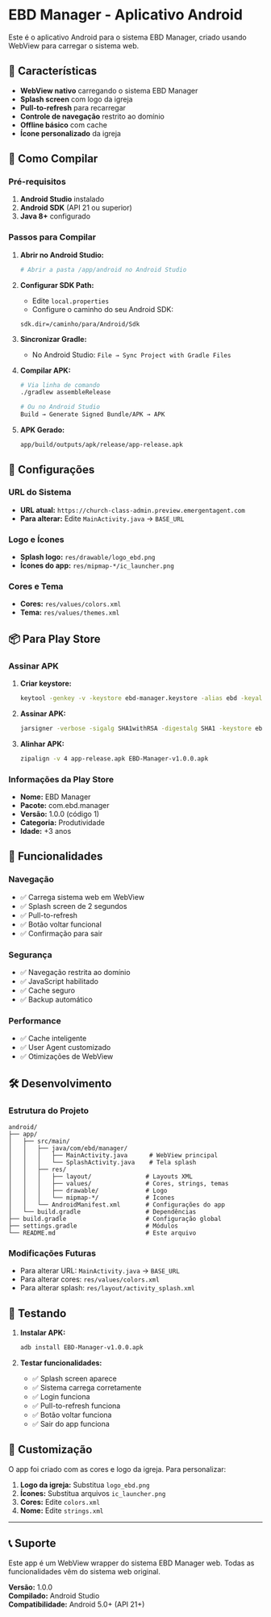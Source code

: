 # EBD Manager - Aplicativo Android

Este é o aplicativo Android para o sistema EBD Manager, criado usando WebView para carregar o sistema web.

## 📱 Características

- **WebView nativo** carregando o sistema EBD Manager
- **Splash screen** com logo da igreja
- **Pull-to-refresh** para recarregar
- **Controle de navegação** restrito ao domínio
- **Offline básico** com cache
- **Ícone personalizado** da igreja

## 🚀 Como Compilar

### Pré-requisitos
1. **Android Studio** instalado
2. **Android SDK** (API 21 ou superior)
3. **Java 8+** configurado

### Passos para Compilar

1. **Abrir no Android Studio:**
   ```bash
   # Abrir a pasta /app/android no Android Studio
   ```

2. **Configurar SDK Path:**
   - Edite `local.properties`
   - Configure o caminho do seu Android SDK:
   ```
   sdk.dir=/caminho/para/Android/Sdk
   ```

3. **Sincronizar Gradle:**
   - No Android Studio: `File → Sync Project with Gradle Files`

4. **Compilar APK:**
   ```bash
   # Via linha de comando
   ./gradlew assembleRelease
   
   # Ou no Android Studio
   Build → Generate Signed Bundle/APK → APK
   ```

5. **APK Gerado:**
   ```
   app/build/outputs/apk/release/app-release.apk
   ```

## 🔧 Configurações

### URL do Sistema
- **URL atual:** `https://church-class-admin.preview.emergentagent.com`
- **Para alterar:** Edite `MainActivity.java` → `BASE_URL`

### Logo e Ícones
- **Splash logo:** `res/drawable/logo_ebd.png`
- **Ícones do app:** `res/mipmap-*/ic_launcher.png`

### Cores e Tema
- **Cores:** `res/values/colors.xml`
- **Tema:** `res/values/themes.xml`

## 📦 Para Play Store

### Assinar APK
1. **Criar keystore:**
   ```bash
   keytool -genkey -v -keystore ebd-manager.keystore -alias ebd -keyalg RSA -keysize 2048 -validity 10000
   ```

2. **Assinar APK:**
   ```bash
   jarsigner -verbose -sigalg SHA1withRSA -digestalg SHA1 -keystore ebd-manager.keystore app-release.apk ebd
   ```

3. **Alinhar APK:**
   ```bash
   zipalign -v 4 app-release.apk EBD-Manager-v1.0.0.apk
   ```

### Informações da Play Store
- **Nome:** EBD Manager
- **Pacote:** com.ebd.manager
- **Versão:** 1.0.0 (código 1)
- **Categoria:** Produtividade
- **Idade:** +3 anos

## 🎯 Funcionalidades

### Navegação
- ✅ Carrega sistema web em WebView
- ✅ Splash screen de 2 segundos
- ✅ Pull-to-refresh
- ✅ Botão voltar funcional
- ✅ Confirmação para sair

### Segurança
- ✅ Navegação restrita ao domínio
- ✅ JavaScript habilitado
- ✅ Cache seguro
- ✅ Backup automático

### Performance
- ✅ Cache inteligente
- ✅ User Agent customizado
- ✅ Otimizações de WebView

## 🛠️ Desenvolvimento

### Estrutura do Projeto
```
android/
├── app/
│   ├── src/main/
│   │   ├── java/com/ebd/manager/
│   │   │   ├── MainActivity.java      # WebView principal
│   │   │   └── SplashActivity.java    # Tela splash
│   │   ├── res/
│   │   │   ├── layout/               # Layouts XML
│   │   │   ├── values/               # Cores, strings, temas
│   │   │   ├── drawable/             # Logo
│   │   │   └── mipmap-*/             # Ícones
│   │   └── AndroidManifest.xml       # Configurações do app
│   └── build.gradle                  # Dependências
├── build.gradle                      # Configuração global
├── settings.gradle                   # Módulos
└── README.md                         # Este arquivo
```

### Modificações Futuras
- Para alterar URL: `MainActivity.java` → `BASE_URL`
- Para alterar cores: `res/values/colors.xml`
- Para alterar splash: `res/layout/activity_splash.xml`

## 📱 Testando

1. **Instalar APK:**
   ```bash
   adb install EBD-Manager-v1.0.0.apk
   ```

2. **Testar funcionalidades:**
   - ✅ Splash screen aparece
   - ✅ Sistema carrega corretamente
   - ✅ Login funciona
   - ✅ Pull-to-refresh funciona
   - ✅ Botão voltar funciona
   - ✅ Sair do app funciona

## 🎨 Customização

O app foi criado com as cores e logo da igreja. Para personalizar:

1. **Logo da igreja:** Substitua `logo_ebd.png`
2. **Ícones:** Substitua arquivos `ic_launcher.png`
3. **Cores:** Edite `colors.xml`
4. **Nome:** Edite `strings.xml`

---

## 📞 Suporte

Este app é um WebView wrapper do sistema EBD Manager web. Todas as funcionalidades vêm do sistema web original.

**Versão:** 1.0.0  
**Compilado:** Android Studio  
**Compatibilidade:** Android 5.0+ (API 21+)